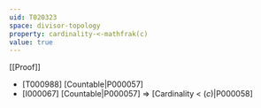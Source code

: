 ```yaml
---
uid: T020323
space: divisor-topology
property: cardinality-<-mathfrak(c)
value: true
---
```

[[Proof]]

* [T000988] [Countable|P000057]
* [I000067] [Countable|P000057] => [Cardinality < $\mathfrak(c)$|P000058]

